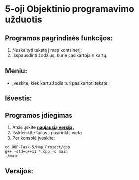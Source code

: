 # 5-oji Objektinio programavimo užduotis
## Programos pagrindinės funkcijos:
  1. Nuskaityti tekstą į map konteinerį;
  2. Išspausdinti žodžius, kurie pasikartoja n kartų.
## Meniu:
 - Įveskite, kiek kartu žodis turi pasikartoti tekste:
## Išvestis:

## Programos įdiegimas
  1. Atsisiųskite [**naujausią versiją.**](https://github.com/PauliusKu/2-uzduotisVEC/releases)<br>
  2. Išskleiskite failus į pasirinktą vietą
  3. Per konsolė įveskite:
  
    cd OOP-Task-5/Map_Project/cpp
    g++ -std=c++11 *.cpp -o main
    ./main
    
## Versijos:
